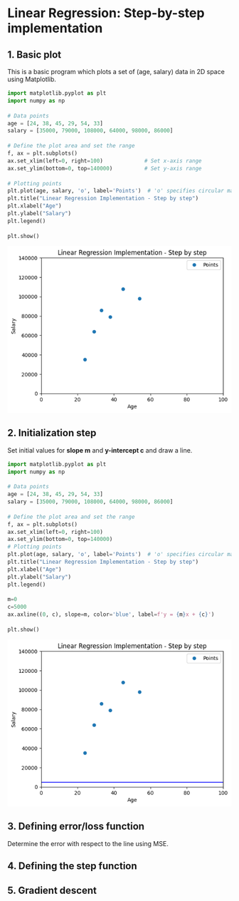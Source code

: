 # Linear Regression: Step-by-step implementation


## 1. Basic plot
This is a basic program which plots a set of (age, salary) data in 2D space using Matplotlib.

```python
import matplotlib.pyplot as plt
import numpy as np

# Data points
age = [24, 38, 45, 29, 54, 33]
salary = [35000, 79000, 108000, 64000, 98000, 86000]

# Define the plot area and set the range
f, ax = plt.subplots() 
ax.set_xlim(left=0, right=100)             # Set x-axis range
ax.set_ylim(bottom=0, top=140000)          # Set y-axis range

# Plotting points
plt.plot(age, salary, 'o', label='Points')  # 'o' specifies circular markers
plt.title("Linear Regression Implementation - Step by step")
plt.xlabel("Age")
plt.ylabel("Salary")
plt.legend()

plt.show()
```
![Basic plot](images/lr01.png)

## 2. Initialization step
Set initial values for **slope m** and **y-intercept c** and draw a line.

```python
import matplotlib.pyplot as plt
import numpy as np

# Data points
age = [24, 38, 45, 29, 54, 33]
salary = [35000, 79000, 108000, 64000, 98000, 86000]

# Define the plot area and set the range
f, ax = plt.subplots() 
ax.set_xlim(left=0, right=100) 
ax.set_ylim(bottom=0, top=140000) 
# Plotting points
plt.plot(age, salary, 'o', label='Points')  # 'o' specifies circular markers
plt.title("Linear Regression Implementation - Step by step")
plt.xlabel("Age")
plt.ylabel("Salary")
plt.legend()

m=0
c=5000
ax.axline((0, c), slope=m, color='blue', label=f'y = {m}x + {c}')

plt.show()
```
![Initialization of m and c](images/lr02.png)

## 3. Defining error/loss function
Determine the error with respect to the line using MSE.



## 4. Defining the step function

## 5. Gradient descent

